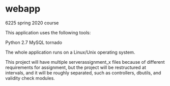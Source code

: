 # webapp
6225 spring 2020 course

This application uses the following tools:

Python 2.7
MySQL
tornado

The whole application runs on a Linux/Unix operating system.

This project will have multiple serverassignment_x files because of different requirements for assignment, but the project will be restructured at intervals, and it will be roughly separated, such as controllers, dbutils, and validity check modules.
